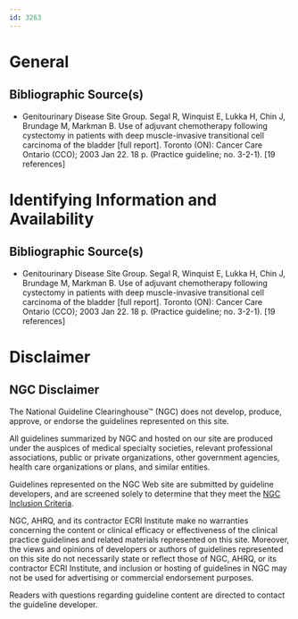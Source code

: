 ```yaml
---
id: 3263
---
```


# General

## Bibliographic Source(s)

- Genitourinary Disease Site Group. Segal R, Winquist E, Lukka H, Chin J, Brundage M, Markman B. Use of adjuvant chemotherapy following cystectomy in patients with deep muscle-invasive transitional cell carcinoma of the bladder [full report]. Toronto (ON): Cancer Care Ontario (CCO); 2003 Jan 22. 18 p. (Practice guideline; no. 3-2-1). [19 references]

# Identifying Information and Availability

## Bibliographic Source(s)

- Genitourinary Disease Site Group. Segal R, Winquist E, Lukka H, Chin J, Brundage M, Markman B. Use of adjuvant chemotherapy following cystectomy in patients with deep muscle-invasive transitional cell carcinoma of the bladder [full report]. Toronto (ON): Cancer Care Ontario (CCO); 2003 Jan 22. 18 p. (Practice guideline; no. 3-2-1). [19 references]

# Disclaimer

## NGC Disclaimer

The National Guideline Clearinghouse™ (NGC) does not develop, produce, approve, or endorse the guidelines represented on this site.

All guidelines summarized by NGC and hosted on our site are produced under the auspices of medical specialty societies, relevant professional associations, public or private organizations, other government agencies, health care organizations or plans, and similar entities.

Guidelines represented on the NGC Web site are submitted by guideline developers, and are screened solely to determine that they meet the [NGC Inclusion Criteria](/help-and-about/summaries/inclusion-criteria).

NGC, AHRQ, and its contractor ECRI Institute make no warranties concerning the content or clinical efficacy or effectiveness of the clinical practice guidelines and related materials represented on this site. Moreover, the views and opinions of developers or authors of guidelines represented on this site do not necessarily state or reflect those of NGC, AHRQ, or its contractor ECRI Institute, and inclusion or hosting of guidelines in NGC may not be used for advertising or commercial endorsement purposes.

Readers with questions regarding guideline content are directed to contact the guideline developer.

